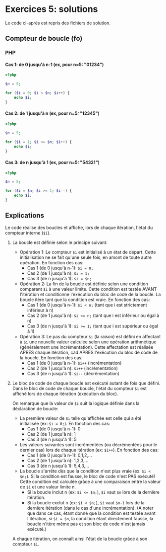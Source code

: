 # Exercices 5: solutions

Le code ci-après est repris des fichiers de solution.

## Compteur de boucle (fo)

### PHP

#### Cas 1: de 0 jusqu'à n-1 (ex, pour n=5: "01234")

```php
<?php

$n = 5;

for ($i = 0; $i < $n; $i++) {
    echo $i;
}
```

#### Cas 2: de 1 jusqu'à n (ex, pour n=5: "12345")

```php
<?php

$n = 5;

for ($i = 1; $i <= $n; $i++) {
    echo $i;
}
```

#### Cas 3: de n jusqu'à 1 (ex, pour n=5: "54321")

```php
<?php

$n = 5;

for ($i = $n; $i >= 1; $i--) {
    echo $i;
}
```


## Explications

Le code réalise des boucles et affiche, lors de chaque itération, l'état du compteur interne (`$i`).

 1. La boucle est définie selon le principe suivant:
    - Opération 1: Le compteur `$i` est initialisé à un état de départ. Cette initialisation ne se fait qu'une seule fois, en amont de toute autre opération. En fonction des cas:
        - Cas 1 (de 0 jusqu'à n-1): `$i = 0;`
        - Cas 2 (de 1 jusqu'à n): `$i = 1;`
        - Cas 3 (de n jusqu'à 1): `$i = $n;`
    - Opération 2: La fin de la boucle est définie selon une condition comparant `$i` à une valeur limite. Cette condition est testée AVANT l'itération et conditionne l'exécution du bloc de code de la boucle. La boucle itère tant que la condition est vraie. En fonction des cas:
        - Cas 1 (de 0 jusqu'à n-1): `$i < n;` (tant que i est strictement inférieur à n)
        - Cas 2 (de 1 jusqu'à n): `$i <= n;` (tant que i est inférieur ou égal à n)
        - Cas 3 (de n jusqu'à 1): `$i >= 1;` (tant que i est supérieur ou égal à 1)
    - Opération 3: Le pas du compteur `$i` (la raison) est défini en affectant à `$i` une nouvelle valeur calculée selon une opération arithmétique (généralement une incrémentation). Cette affectation est réalisée APRES chaque itération, càd APRES l'exécution du bloc de code de la boucle. En fonction des cas:
        - Cas 1 (de 0 jusqu'à n-1): `$i++` (incrémentation)
        - Cas 2 (de 1 jusqu'à n): `$i++` (incrémentation)
        - Cas 3 (de n jusqu'à 1): `$i--` (décrémentation)

 2. Le bloc de code de chaque boucle est exécuté autant de fois que défini. Dans le bloc de code de chaque boucle, l'état du compteur `$i` est affiché lors de chaque itération (exécution du bloc).
 
    On remarque que la valeur de `$i` suit la logique définie dans la déclaration de boucle:
    - La première valeur de `$i` telle qu'affichée est celle qui a été initialisée (ex: `$i = 0;`). En fonction des cas:
        - Cas 1 (de 0 jusqu'à n-1): 0
        - Cas 2 (de 1 jusqu'à n): 1
        - Cas 3 (de n jusqu'à 1): 5
    - Les valeurs suivantes sont incrémentées (ou décrémentées pour le dernier cas) lors de chaque itération (ex: `$i++`). En fonction des cas:
        - Cas 1 (de 0 jusqu'à n-1): 0,1,2,...
        - Cas 2 (de 1 jusqu'à n): 1,2,3,...
        - Cas 3 (de n jusqu'à 1): 5,4,3,...
    - La boucle s'arrête dès que la condition n'est plus vraie (ex: `$i < $n;`). Si la condition est fausse, le bloc de code n'est PAS exécuté! Cette condition est calculée grâce à une comparaison entre la valeur de `$i` et une valeur limite n.
        - Si la boucle inclut n (ex: `$i <= $n;`), `$i` vaut `$n` lors de la dernière itération.
        - Si la boucle exclut n (ex: `$i < $n;`), `$i` vaut `$n-1` lors de la dernière itération (dans le cas d'une incrémentation). (A noter que dans ce cas, étant donné que la condition est testée avant l'itération, si `$i = $n`, la condition étant directement fausse, la boucle n'itère même pas et son bloc de code n'est jamais exécuté.)

    A chaque itération, on connaît ainsi l'état de la boucle grâce à son compteur `$i`.
